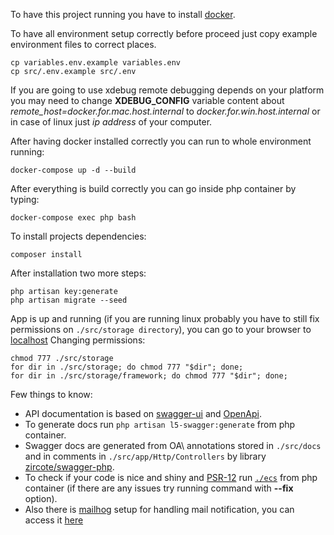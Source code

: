 To have this project running you have to install [docker](https://docs.docker.com/get-docker).

To have all environment setup correctly before proceed just copy example environment files to correct places.
````shell script
cp variables.env.example variables.env
cp src/.env.example src/.env
````
If you are going to use xdebug remote debugging depends on your platform you may need to change **XDEBUG_CONFIG** variable content about *remote_host=docker.for.mac.host.internal* to *docker.for.win.host.internal* or in case of linux just *ip address* of your computer.

After having docker installed correctly you can run to whole environment running:
```shell script
docker-compose up -d --build
```

After everything is build correctly you can go inside php container by typing:
```shell script
docker-compose exec php bash
``` 

To install projects dependencies:
```shell script
composer install
```

After installation two more steps:
```shell script
php artisan key:generate
php artisan migrate --seed
```

App is up and running (if you are running linux probably you have to still fix permissions on ```./src/storage directory```), you can go to your browser to [localhost](http://localhost)
Changing permissions:
```shell script
chmod 777 ./src/storage
for dir in ./src/storage; do chmod 777 "$dir"; done;
for dir in ./src/storage/framework; do chmod 777 "$dir"; done;
```

Few things to know:
- API documentation is based on [swagger-ui](https://swagger.io/tools/swagger-ui/) and [OpenApi](https://swagger.io/docs/specification/about/).
- To generate docs run ```php artisan l5-swagger:generate``` from php container.
- Swagger docs are generated from OA\ annotations stored in ```./src/docs``` and in comments in ```./src/app/Http/Controllers``` by library [zircote/swagger-php](http://zircote.github.io/swagger-php/).
- To check if your code is nice and shiny and [PSR-12](https://www.php-fig.org/psr/psr-12/) run [```./ecs```](https://packagist.org/packages/symplify/easy-coding-standard) from php container (if there are any issues try running command with **--fix** option).
- Also there is [mailhog](https://github.com/mailhog/MailHog) setup for handling mail notification, you can access it [here](http://localhost:8025)